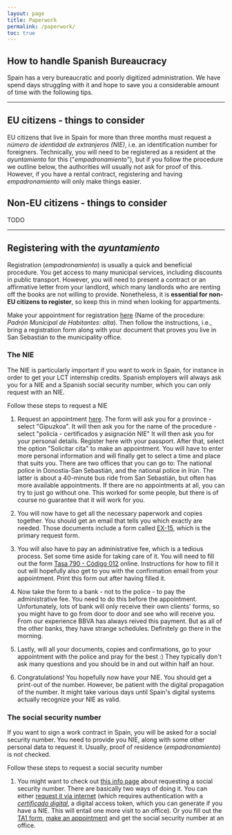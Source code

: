 ```yaml
---
layout: page
title: Paperwork
permalink: /paperwork/
toc: true
---
```


## How to handle Spanish Bureaucracy
Spain has a very bureaucratic and poorly digitized administration. We have spend days struggling with it and hope to save you a considerable amount of time with the following tips.

---

## EU citizens - things to consider
EU citizens that live in Spain for more than three months must request a *número de identidad de extranjeros (NIE)*, i.e. an identification number for foreigners. Technically, you will need to be registered as a resident at the *ayuntamiento* for this ("*empadronamiento*"), but if you follow the procedure we outline below, the authorities will usually not ask for proof of this. However, if you have a rental contract, registering and having *empadronamiento* will only make things easier. 

## Non-EU citizens - things to consider
TODO
  
---

## Registering with the *ayuntamiento*
Registration (*empadronamiento*) is usually a quick and beneficial procedure. You get access to many municipal services, including discounts in public transport.
However, you will need to present a contract or an affirmative letter from your landlord, which many landlords who are renting off the books are not willing to provide. Nonetheless, it is **essential for non-EU citizens to register**, so keep this in mind when looking for appartments.

Make your appointment for registration [here](https://www.donostia.eus/info/udalinfo/Tramites.nsf/vTramites/8A56560AE3CA7957C125814500390C56?OpenDocument&idioma=cas&des=Ciudadan%EDa&id=D580485#) (Name of the procedure: *Padrón Municipal de Habitantes: alta*). Then follow the instructions, i.e., bring a registration form along with your document that proves you live in San Sebastián to the municipality office.

### The NIE
The NIE is particularly important if you want to work in Spain, for instance in order to get your LCT internship credits. Spanish employers will always ask you for a NIE and a Spanish social security number, which you can only request with an NIE.

Follow these steps to request a NIE
1. Request an appointment [here](https://sede.administracionespublicas.gob.es/pagina/index/directorio/icpplus/language/es_ES). The form will ask you for a province - select "Gipuzkoa". It will then ask you for the name of the procedure - select "policía - certificados y asignación NIE" It will then ask you for your personal details. Register here with your passport. After that, select the option "Solicitar cita" to make an appointment. You will have to enter more personal information and will finally get to select a time and place that suits you. There are two offices that you can go to: The national police in Donostia-San Sebastián, and the national police in Irún. The latter is about a 40-minute bus ride from San Sebastián, but often has more available appointments. If there are no appointments at all, you can try to just go without one. This worked for some people, but there is of course no guarantee that it will work for you.

2. You will now have to get all the necessary paperwork and copies together. You should get an email that tells you which exactly are needed. Those documents include a form called [EX-15](https://sede.policia.gob.es/portalCiudadano/extranjeria/EX15.pdf), which is the primary request form. 
3. You will also have to pay an administrative fee, which is a tedious process. Set some time aside for taking care of it. You will need to fill out the form [Tasa 790 - Código 012](https://sede.policia.gob.es/Tasa790_012/ImpresoRellenar) online. Instructions for how to fill it out will hopefully also get to you with the confirmation email from your appointment. Print this form out after having filled it. 
4. Now take the form to a bank - not to the police - to pay the administrative fee. You need to do this before the appointment. Unfortunately, lots of bank will only receive their own clients' forms, so you might have to go from door to door and see who will receive you. From our experience BBVA has always reived this payment. But as all of the other banks, they have strange schedules. Definitely go there in the morning.
5. Lastly, will all your documents, copies and confirmations, go to your appointment with the police and pray for the best :) They typically don't ask many questions and you should be in and out within half an hour.
6. Congratulations! You hopefully now have your NIE. You should get a print-out of the number. However, be patient with the digital propagation of the number. It might take various days until Spain's digital systems actually recognize your NIE as valid.

### The social security number
If you want to sign a work contract in Spain, you will be asked for a social security number. You need to provide you NIE, along with some other personal data to request it. Usually, proof of residence (*empadronamiento*) is not checked.

Follow these steps to request a social security number
1. You might want to check out [this info page](https://www.seg-social.es/wps/portal/wss/internet/InformacionUtil/44539/44084?changeLanguage=en) about requesting a social security number. There are basically two ways of doing it. You can either [request it via internet](https://sp.seg-social.es/ProsaInternet/OnlineAccess?ARQ.SPM.ACTION=LOGIN&ARQ.SPM.APPTYPE=SERVICE&ARQ.IDAPP=XV204100&PAUC.FORCE_IDP=IPCE&_ga=2.103625671.63756880.1636477911-2140256611.1635967704) (which requires authentication with a [*certificado digital*](https://www.sede.fnmt.gob.es/certificados/persona-fisica/obtener-certificado-software/solicitar-certificado), a digital access token, which you can generate if you have a NIE. This will entail one more visit to an office). Or you fill out the [TA1 form](https://www.seg-social.es/wps/portal/wss/internet/Trabajadores/Afiliacion/10817/31190/572), [make an appointment](https://www.seg-social.es/wps/portal/wss/internet/OficinaSeguridadSocial/) and get the social security number at an office.







